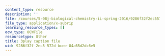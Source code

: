 ```yaml
---
content_type: resource
description: ''
file: /courses/5-08j-biological-chemistry-ii-spring-2016/9286f32f2ec5572dbcee84a65d2dc6e5_JB1YIT1Z-oE.vtt
file_type: application/x-subrip
learning_resource_types: []
ocw_type: OCWFile
resourcetype: Other
title: 3play caption file
uid: 9286f32f-2ec5-572d-bcee-84a65d2dc6e5
---
```

